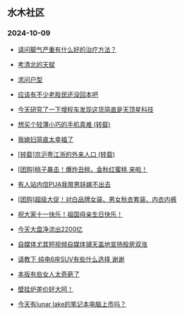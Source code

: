 ## 水木社区 
### 2024-10-09

+ [请问脚气严重有什么好的治疗方法？](https://www.newsmth.net/nForum/article/HealthyLife/88441)

+ [考清北的天赋](https://www.newsmth.net/nForum/article/PreUnivEdu/213043)

+ [求问户型](https://www.newsmth.net/nForum/article/OurEstate/3108316)

+ [应该有不少老股民还没回本吧](https://www.newsmth.net/nForum/article/Stock/10947406)

+ [今天研究了一下增程车发现这货简直是天顶星科技](https://www.newsmth.net/nForum/article/AutoWorld/1944928566)

+ [想买个轻薄小巧的手机真难 (转载)](https://www.newsmth.net/nForum/article/Mobile/1949069)

+ [我媳妇简直太幸福了](https://www.newsmth.net/nForum/article/FamilyLife/1766873246)

+ [[转载]京沪粤江浙的外来人口 (转载)](https://www.newsmth.net/nForum/article/Geography/599206)

+ [[团购]桃子暴击！爆炸丑桃，金秋红蜜桃 来啦！](https://www.newsmth.net/nForum/article/ADAgent_TG/1326643)

+ [有人站内信PUA我带男娃嫁不出去](https://www.newsmth.net/nForum/article/Divorce/2101137)

+ [[团购]超级大促！对白品牌女装、男女秋衣套装、内衣内裤](https://www.newsmth.net/nForum/article/ADAgent_TG/1326705)

+ [祝大家十一快乐！祖国母亲生日快乐！](https://www.newsmth.net/nForum/article/Shuibuzhao/54055)

+ [今天大盘净流出2200亿](https://www.newsmth.net/nForum/article/Stock/10951550)

+ [自媒体尤其短视频自媒体铺天盖地宣扬股房双涨](https://www.newsmth.net/nForum/article/OurEstate/3108279)

+ [请教下  纯电6座SUV有些什么选择  谢谢](https://www.newsmth.net/nForum/article/GreenAuto/1686319)

+ [本版有些女人太奇葩了](https://www.newsmth.net/nForum/article/Divorce/2101598)

+ [壁挂炉差价好大阿！](https://www.newsmth.net/nForum/article/FamilyLife/1766859023)

+ [今天有lunar lake的笔记本电脑上市吗？](https://www.newsmth.net/nForum/article/Notebook/1995776)

